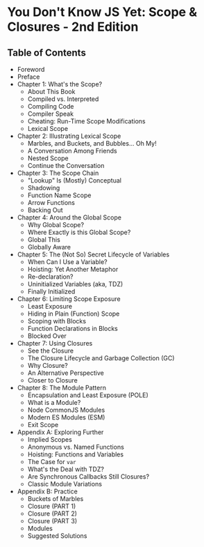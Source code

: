 # You Don't Know JS Yet: Scope & Closures - 2nd Edition

## Table of Contents

* Foreword
* Preface
* Chapter 1: What's the Scope?
  * About This Book
  * Compiled vs. Interpreted
  * Compiling Code
  * Compiler Speak
  * Cheating: Run-Time Scope Modifications
  * Lexical Scope
* Chapter 2: Illustrating Lexical Scope
  * Marbles, and Buckets, and Bubbles... Oh My!
  * A Conversation Among Friends
  * Nested Scope
  * Continue the Conversation
* Chapter 3: The Scope Chain
  * "Lookup" Is \(Mostly\) Conceptual
  * Shadowing
  * Function Name Scope
  * Arrow Functions
  * Backing Out
* Chapter 4: Around the Global Scope
  * Why Global Scope?
  * Where Exactly is this Global Scope?
  * Global This
  * Globally Aware
* Chapter 5: The \(Not So\) Secret Lifecycle of Variables
  * When Can I Use a Variable?
  * Hoisting: Yet Another Metaphor
  * Re-declaration?
  * Uninitialized Variables \(aka, TDZ\)
  * Finally Initialized
* Chapter 6: Limiting Scope Exposure
  * Least Exposure
  * Hiding in Plain \(Function\) Scope
  * Scoping with Blocks
  * Function Declarations in Blocks
  * Blocked Over
* Chapter 7: Using Closures
  * See the Closure
  * The Closure Lifecycle and Garbage Collection \(GC\)
  * Why Closure?
  * An Alternative Perspective
  * Closer to Closure
* Chapter 8: The Module Pattern
  * Encapsulation and Least Exposure \(POLE\)
  * What is a Module?
  * Node CommonJS Modules
  * Modern ES Modules \(ESM\)
  * Exit Scope
* Appendix A: Exploring Further
  * Implied Scopes
  * Anonymous vs. Named Functions
  * Hoisting: Functions and Variables
  * The Case for `var`
  * What's the Deal with TDZ?
  * Are Synchronous Callbacks Still Closures?
  * Classic Module Variations
* Appendix B: Practice
  * Buckets of Marbles
  * Closure \(PART 1\)
  * Closure \(PART 2\)
  * Closure \(PART 3\)
  * Modules
  * Suggested Solutions

